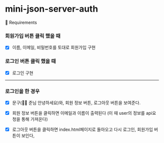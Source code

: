 # mini-json-server-auth

📝 Requirements

### 회원가입 버튼 클릭 했을 때
- [x] 이름, 이메일, 비밀번호를 토대로 회원가입 구현

### 로그인 버튼 클릭 했을 때
- [x] 로그인 구현

---

### 로그인을 한 경우

- [x] 문구(👋🏼 준님 안녕하세요)와, 회원 정보 버튼, 로그아웃 버튼을 보여준다.

- [x] 회원 정보 버튼을 클릭하면 이메일과 이름이 출력된다 (이 때 user의 정보를 api요청을 통해 가져온다)

- [x] 로그아웃 버튼을 클릭하면 index.html페이지로 돌아오고 다시 로그인, 회원가입 버튼이 보인다,